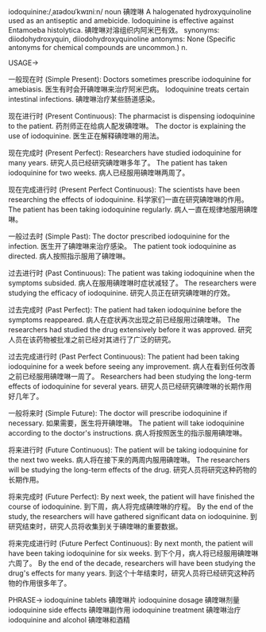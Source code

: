 iodoquinine:/ˌaɪədoʊˈkwɪniːn/
noun
碘喹啉
A halogenated hydroxyquinoline used as an antiseptic and amebicide.
Iodoquinine is effective against Entamoeba histolytica. 碘喹啉对溶组织内阿米巴有效。
synonyms: diiodohydroxyquin, diiodohydroxyquinoline
antonyms: None (Specific antonyms for chemical compounds are uncommon.)
n.


USAGE->

一般现在时 (Simple Present):
Doctors sometimes prescribe iodoquinine for amebiasis. 医生有时会开碘喹啉来治疗阿米巴病。
Iodoquinine treats certain intestinal infections. 碘喹啉治疗某些肠道感染。

现在进行时 (Present Continuous):
The pharmacist is dispensing iodoquinine to the patient. 药剂师正在给病人配发碘喹啉。
The doctor is explaining the use of iodoquinine. 医生正在解释碘喹啉的用法。

现在完成时 (Present Perfect):
Researchers have studied iodoquinine for many years. 研究人员已经研究碘喹啉多年了。
The patient has taken iodoquinine for two weeks. 病人已经服用碘喹啉两周了。

现在完成进行时 (Present Perfect Continuous):
The scientists have been researching the effects of iodoquinine. 科学家们一直在研究碘喹啉的作用。
The patient has been taking iodoquinine regularly. 病人一直在规律地服用碘喹啉。

一般过去时 (Simple Past):
The doctor prescribed iodoquinine for the infection. 医生开了碘喹啉来治疗感染。
The patient took iodoquinine as directed. 病人按照指示服用了碘喹啉。

过去进行时 (Past Continuous):
The patient was taking iodoquinine when the symptoms subsided. 病人在服用碘喹啉时症状减轻了。
The researchers were studying the efficacy of iodoquinine. 研究人员正在研究碘喹啉的疗效。

过去完成时 (Past Perfect):
The patient had taken iodoquinine before the symptoms reappeared. 病人在症状再次出现之前已经服用过碘喹啉。
The researchers had studied the drug extensively before it was approved.  研究人员在该药物被批准之前已经对其进行了广泛的研究。

过去完成进行时 (Past Perfect Continuous):
The patient had been taking iodoquinine for a week before seeing any improvement. 病人在看到任何改善之前已经服用碘喹啉一周了。
Researchers had been studying the long-term effects of iodoquinine for several years. 研究人员已经研究碘喹啉的长期作用好几年了。

一般将来时 (Simple Future):
The doctor will prescribe iodoquinine if necessary.  如果需要，医生将开碘喹啉。
The patient will take iodoquinine according to the doctor's instructions. 病人将按照医生的指示服用碘喹啉。

将来进行时 (Future Continuous):
The patient will be taking iodoquinine for the next two weeks. 病人将在接下来的两周内服用碘喹啉。
The researchers will be studying the long-term effects of the drug. 研究人员将研究这种药物的长期作用。

将来完成时 (Future Perfect):
By next week, the patient will have finished the course of iodoquinine. 到下周，病人将完成碘喹啉的疗程。
By the end of the study, the researchers will have gathered significant data on iodoquinine. 到研究结束时，研究人员将收集到关于碘喹啉的重要数据。


将来完成进行时 (Future Perfect Continuous):
By next month, the patient will have been taking iodoquinine for six weeks. 到下个月，病人将已经服用碘喹啉六周了。
By the end of the decade, researchers will have been studying the drug's effects for many years. 到这个十年结束时，研究人员将已经研究这种药物的作用很多年了。


PHRASE->
iodoquinine tablets  碘喹啉片
iodoquinine dosage 碘喹啉剂量
iodoquinine side effects 碘喹啉副作用
iodoquinine treatment 碘喹啉治疗
iodoquinine and alcohol  碘喹啉和酒精



